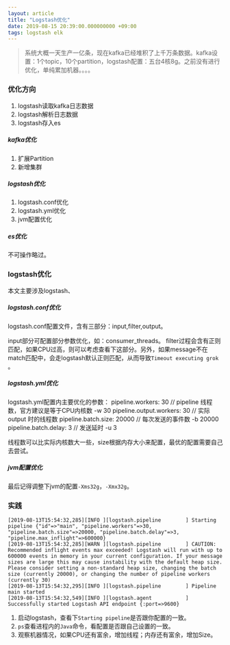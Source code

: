 ```yaml
---
layout: article
title: "Logstash优化"
date: 2019-08-15 20:39:00.000000000 +09:00
tags: logstash elk
---
```


>系统大概一天生产一亿条，现在kafka已经堆积了上千万条数据。kafka设置：1个topic，10个partition，logstash配置：五台4核8g。之前没有进行优化，单纯累加机器。。。。

### 优化方向

1. logstash读取kafka日志数据
2. logstash解析日志数据
3. logstash存入es

##### kafka优化
1. 扩展Partition
2. 新增集群

##### logstash优化
1. logstash.conf优化
2. logstash.yml优化
3. jvm配置优化

##### es优化
不可操作略过。

### logstash优化
本文主要涉及logstash、

##### logstash.conf优化

logstash.conf配置文件，含有三部分：input,filter,output。

input部分可配置部分参数优化，如：consumer_threads。
filter过程会含有正则匹配，如果CPU过高，则可以考虑查看下这部分。另外，如果message不在match匹配中，会走logstash默认正则匹配，从而导致`Timeout executing grok `。

##### logstash.yml优化

logstash.yml配置内主要优化的参数：
pipeline.workers: 30 // pipeline 线程数，官方建议是等于CPU内核数 -w 30
pipeline.output.workers: 30 // 实际output 时的线程数
pipeline.batch.size: 20000 // 每次发送的事件数 -b 20000
pipeline.batch.delay: 3 // 发送延时 -u 3

线程数可以比实际内核数大一些，size根据内存大小来配置，最优的配置需要自己去尝试。

##### jvm配置优化

最后记得调整下jvm的配置`-Xms32g`，`-Xmx32g`。

### 实践

```
[2019-08-13T15:54:32,285][INFO ][logstash.pipeline        ] Starting pipeline {"id"=>"main", "pipeline.workers"=>30, "pipeline.batch.size"=>20000, "pipeline.batch.delay"=>3, "pipeline.max_inflight"=>600000}
[2019-08-13T15:54:32,285][WARN ][logstash.pipeline        ] CAUTION: Recommended inflight events max exceeded! Logstash will run with up to 600000 events in memory in your current configuration. If your message sizes are large this may cause instability with the default heap size. Please consider setting a non-standard heap size, changing the batch size (currently 20000), or changing the number of pipeline workers (currently 30)
[2019-08-13T15:54:32,295][INFO ][logstash.pipeline        ] Pipeline main started
[2019-08-13T15:54:32,549][INFO ][logstash.agent           ] Successfully started Logstash API endpoint {:port=>9600}
```

1. 启动logstash，查看下`Starting pipeline`是否跟你配置的一致。
2. `ps`查看进程内的`Java`命令，看配置是否跟自己设置的一致。
3. 观察机器情况，如果CPU还有富余，增加线程；内存还有富余，增加Size。
